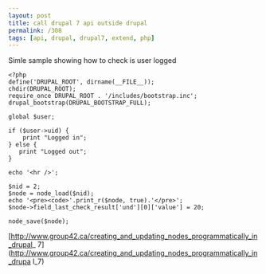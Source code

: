 ```yaml
---
layout: post
title: call drupal 7 api outside drupal
permalink: /308
tags: [api, drupal, drupal7, extend, php]
---
```


Simle sample showing how to check is user logged


    <?php
    define('DRUPAL_ROOT', dirname(__FILE__));
    chdir(DRUPAL_ROOT);
    require_once DRUPAL_ROOT . '/includes/bootstrap.inc';
    drupal_bootstrap(DRUPAL_BOOTSTRAP_FULL);

    global $user;

    if ($user->uid) {
        print "Logged in";
    } else {
       print "Logged out";
    }

    echo '<hr />';

    $nid = 2;
    $node = node_load($nid);
    echo '<pre><code>'.print_r($node, true).'</pre>';
    $node->field_last_check_result['und'][0]['value'] = 20;

    node_save($node);


[http://www.group42.ca/creating_and_updating_nodes_programmatically_in_drupal_
7](http://www.group42.ca/creating_and_updating_nodes_programmatically_in_drupa
l_7)

